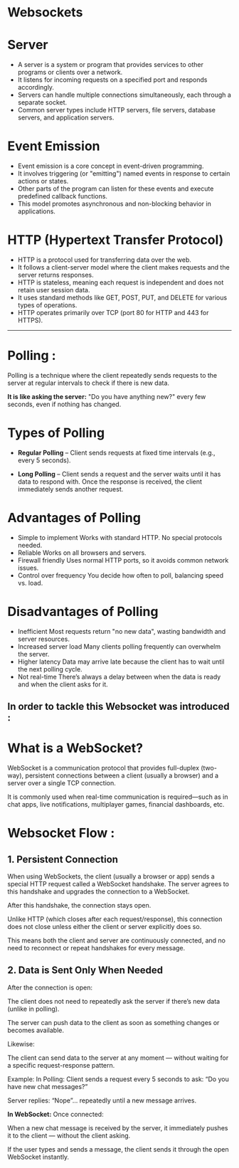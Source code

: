 # Websockets

# Server

* A server is a system or program that provides services to other programs or clients over a network.
* It listens for incoming requests on a specified port and responds accordingly.
* Servers can handle multiple connections simultaneously, each through a separate socket.
* Common server types include HTTP servers, file servers, database servers, and application servers.

# Event Emission

* Event emission is a core concept in event-driven programming.
* It involves triggering (or "emitting") named events in response to certain actions or states.
* Other parts of the program can listen for these events and execute predefined callback functions.
* This model promotes asynchronous and non-blocking behavior in applications.

# HTTP (Hypertext Transfer Protocol)

* HTTP is a protocol used for transferring data over the web.
* It follows a client-server model where the client makes requests and the server returns responses.
* HTTP is stateless, meaning each request is independent and does not retain user session data.
* It uses standard methods like GET, POST, PUT, and DELETE for various types of operations.
* HTTP operates primarily over TCP (port 80 for HTTP and 443 for HTTPS).

---

# Polling : 
Polling is a technique where the client repeatedly sends requests to the server at regular intervals to check if there is new data.

**It is like asking the server:**
"Do you have anything new?"
every few seconds, even if nothing has changed.

# Types of Polling

- **Regular Polling** – Client sends requests at fixed time intervals (e.g., every 5 seconds).

- **Long Polling** – Client sends a request and the server waits until it has data to respond with. Once the response is received, the client immediately sends another request.

# Advantages of Polling
- Simple to implement	Works with standard HTTP. No special protocols needed.
- Reliable	Works on all browsers and servers.
- Firewall friendly	Uses normal HTTP ports, so it avoids common network issues.
- Control over frequency	You decide how often to poll, balancing speed vs. load.

# Disadvantages of Polling
- Inefficient	Most requests return "no new data", wasting bandwidth and server resources.
- Increased server load	Many clients polling frequently can overwhelm the server.
- Higher latency	Data may arrive late because the client has to wait until the next polling cycle.
- Not real-time	There’s always a delay between when the data is ready and when the client asks for it.


## In order to tackle this Websocket was introduced : 
# What is a WebSocket?
WebSocket is a communication protocol that provides full-duplex (two-way), persistent connections between a client (usually a browser) and a server over a single TCP connection.

It is commonly used when real-time communication is required—such as in chat apps, live notifications, multiplayer games, financial dashboards, etc.

# Websocket Flow : 
## 1. Persistent Connection
When using WebSockets, the client (usually a browser or app) sends a special HTTP request called a WebSocket handshake. The server agrees to this handshake and upgrades the connection to a WebSocket.

After this handshake, the connection stays open.

Unlike HTTP (which closes after each request/response), this connection does not close unless either the client or server explicitly does so.

This means both the client and server are continuously connected, and no need to reconnect or repeat handshakes for every message.

## 2. Data is Sent Only When Needed
After the connection is open:

The client does not need to repeatedly ask the server if there’s new data (unlike in polling).

The server can push data to the client as soon as something changes or becomes available.

Likewise:

The client can send data to the server at any moment — without waiting for a specific request-response pattern.

Example:
In Polling:
Client sends a request every 5 seconds to ask: “Do you have new chat messages?”

Server replies: “Nope”... repeatedly until a new message arrives.

**In WebSocket:**
Once connected:

When a new chat message is received by the server, it immediately pushes it to the client — without the client asking.

If the user types and sends a message, the client sends it through the open WebSocket instantly.





